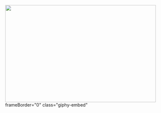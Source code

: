 <img src="https://media.giphy.com/media/l4pT1SAXZr9w2p8nS/giphy.gif" align="down" width="480" height="311">  frameBorder="0" class="giphy-embed"
